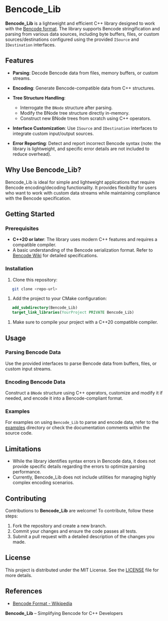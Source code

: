 # Bencode_Lib
**Bencode_Lib** is a lightweight and efficient C++ library designed to work with the [Bencode format](https://en.wikipedia.org/wiki/Bencode). The library supports Bencode stringification and parsing from various data sources, including byte buffers, files, or custom sources/destinations configured using the provided `ISource` and `IDestination` interfaces.
## Features
- **Parsing**: Decode Bencode data from files, memory buffers, or custom streams.
- **Encoding**: Generate Bencode-compatible data from C++ structures.
- **Tree Structure Handling**:
    - Interrogate the `BNode` structure after parsing.
    - Modify the BNode tree structure directly in-memory.
    - Construct new BNode trees from scratch using C++ operators.

- **Interface Customization**: Use `ISource` and `IDestination` interfaces to integrate custom input/output sources.
- **Error Reporting**: Detect and report incorrect Bencode syntax (note: the library is lightweight, and specific error details are not included to reduce overhead).

## Why Use Bencode_Lib?
Bencode_Lib is ideal for simple and lightweight applications that require Bencode encoding/decoding functionality. It provides flexibility for users who want to work with custom data streams while maintaining compliance with the Bencode specification.
## Getting Started
### Prerequisites
- **C++20 or later**: The library uses modern C++ features and requires a compatible compiler.
- A basic understanding of the Bencode serialization format. Refer to [Bencode Wiki](https://en.wikipedia.org/wiki/Bencode) for detailed specifications.

### Installation
1. Clone this repository:
``` bash
   git clone <repo-url>
```
1. Add the project to your CMake configuration:
``` cmake
   add_subdirectory(Bencode_Lib)
   target_link_libraries(YourProject PRIVATE Bencode_Lib)
```
1. Make sure to compile your project with a C++20 compatible compiler.

## Usage
### Parsing Bencode Data
Use the provided interfaces to parse Bencode data from buffers, files, or custom input streams.
### Encoding Bencode Data
Construct a `BNode` structure using C++ operators, customize and modify it if needed, and encode it into a Bencode-compliant format.
### Examples
For examples on using `Bencode_Lib` to parse and encode data, refer to the [examples](examples/) directory or check the documentation comments within the source code.
## Limitations
- While the library identifies syntax errors in Bencode data, it does not provide specific details regarding the errors to optimize parsing performance.
- Currently, Bencode_Lib does not include utilities for managing highly complex encoding scenarios.

## Contributing
Contributions to **Bencode_Lib** are welcome! To contribute, follow these steps:
1. Fork the repository and create a new branch.
2. Commit your changes and ensure the code passes all tests.
3. Submit a pull request with a detailed description of the changes you made.

## License
This project is distributed under the MIT License. See the [LICENSE](LICENSE) file for more details.
## References
- [Bencode Format - Wikipedia](https://en.wikipedia.org/wiki/Bencode)

**Bencode_Lib** – Simplifying Bencode for C++ Developers
